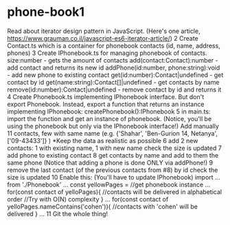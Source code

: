 # phone-book1
Read about iterator design pattern in JavaScript.
(Here's one article, https://www.grauman.co.il/javascript-es6-iterator-article/)
2
Create Contact.ts which is a container for phonebook contacts (id, name, address, phones)
3
Create IPhonebook.ts for managing phonebook of contacts.
 size:number - gets the amount of contacts
 add(contact:Contact):number - add contact and returns its new id
 addPhone(id:number, phone:string):void - add new phone to existing contact
 get(id:number):Contact|undefined - get contact by id
 get(name:string):Contact[]|undefined - get contacts by name
 remove(id:number):Contact|undefined - remove contact by id and returns it
4
Create Phonebook.ts implementing IPhonebook interface.
But don't export Phonebook. Instead, export a function that returns an instance implementing IPhonebook:
 createPhonebook():IPhonebook
5
in main.ts:
import the function and get an instance of phonebook.
(Notice, you'll be using the phonebook but only via the IPhonebook interface!)
Add manually 11 contacts, few with same name (e.g. {'Shahar', 'Ben-Gurion 14, Netanya', ['09-43433']} )
*Keep the data as realistic as possible
6
add 2 new contacts: 1 with existing name, 1 with new name
check the size is updated
7
add phone to existing contact
8
get contacts by name and add to them the same phone (Notice that adding a phone is done ONLY via addPhone!)
9
remove the last contact (of the previous contacts from #8) by id
check the size is updated
10
Enable this:
(You'll have to update IPhonebook)
import ... from './Phonebook'
...
const yellowPages = //get phonebook instance
...
for(const contact of yelloPages){
   //contacts will be delivered in alphabetical order
   //Try with O(N) complexity
}
...
for(const contact of yelloPages.nameContains('cohen')){
   //contacts with 'cohen' will be delivered
}
...
11
Git the whole thing!
